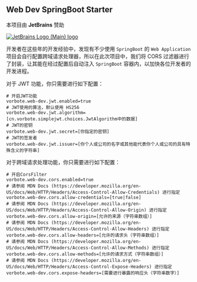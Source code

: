 ## Web Dev SpringBoot Starter

本项目由 **JetBrains** 赞助

[![JetBrains Logo (Main) logo](https://resources.jetbrains.com/storage/products/company/brand/logos/jb_beam.png)](https://www.jetbrains.com/community/opensource/?utm_campaign=opensource&utm_content=approved&utm_medium=email&utm_source=newsletter&utm_term=jblogo#support)

开发者在这些年的开发经验中，发现有不少使用 `SpringBoot` 的 `Web Application` 项目会自行配置跨域请求处理器，所以在此次项目中，我们将 CORS
过滤器进行了封装，让其能在经过配置后自动注入 `SpringBoot` 容器内，以加快各位开发者的开发进程。

对于 JWT 功能，你只需要进行如下配置：
```properties
# 开启JWT功能
vorbote.web-dev.jwt.enabled=true
# JWT使用的算法，默认使用 HS256
vorbote.web-dev.jwt.algorithm=[cn.vorbote.simplejwt.choices.JwtAlgorithm中的数据]
# JWT的密钥
vorbote.web-dev.jwt.secret=[你指定的密钥]
# JWT的签发者
vorbote.web-dev.jwt.issuer=[你个人或公司的名字或其他能代表你个人或公司的具有特殊含义的字符串]
```

对于跨域请求处理功能，你只需要进行如下配置：
```properties
# 开启CorsFilter
vorbote.web-dev.cors.enabled=true
# 请参阅 MDN Docs (https://developer.mozilla.org/en-US/docs/Web/HTTP/Headers/Access-Control-Allow-Credentials) 进行指定
vorbote.web-dev.cors.allow-credentials=[true|false]
# 请参阅 MDN Docs (https://developer.mozilla.org/en-US/docs/Web/HTTP/Headers/Access-Control-Allow-Origin) 进行指定
vorbote.web-dev.cors.allow-origin=[允许的来源（字符串数组）]
# 请参阅 MDN Docs (https://developer.mozilla.org/en-US/docs/Web/HTTP/Headers/Access-Control-Allow-Headers) 进行指定
vorbote.web-dev.cors.allow-headers=[允许的请求头（字符串数组）]
# 请参阅 MDN Docs (https://developer.mozilla.org/en-US/docs/Web/HTTP/Headers/Access-Control-Allow-Methods) 进行指定
vorbote.web-dev.cors.allow-methods=[允许的请求方式（字符串数组）]
# 请参阅 MDN Docs (https://developer.mozilla.org/en-US/docs/Web/HTTP/Headers/Access-Control-Expose-Headers) 进行指定
vorbote.web-dev.cors.expose-headers=[需要进行暴露的响应头（字符串数字）]
```